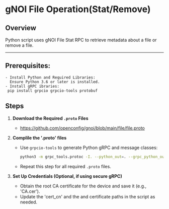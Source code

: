 # gNOI File Operation(Stat/Remove)

## Overview

Python script uses gNOI File Stat RPC to retrieve metadata about a file or remove a file.

---


## Prerequisites:
	- Install Python and Required Libraries:
      Ensure Python 3.6 or later is installed.
	- Install gRPC ibraries:
     pip install grpcio grpcio-tools protobuf

## Steps

1. **Download the Required `.proto` Files**
   - https://github.com/openconfig/gnoi/blob/main/file/file.proto
2. **Complile the '.proto' files**
   - Use `grpcio-tools` to generate Python gRPC and message classes:
     ```bash
     python3 -m grpc_tools.protoc -I. --python_out=. --grpc_python_out=. github.com/openconfig/gnoi/os.proto
     ```
   - Repeat this step for all required `.proto` files.


3. **Set Up Credentials (Optional, if using secure gRPC)**
	- Obtain the root CA certificate for the device and save it (e.g., 'CA.cer').
    - Update the 'cert_cn' and the and certificate paths in the script as needed.


